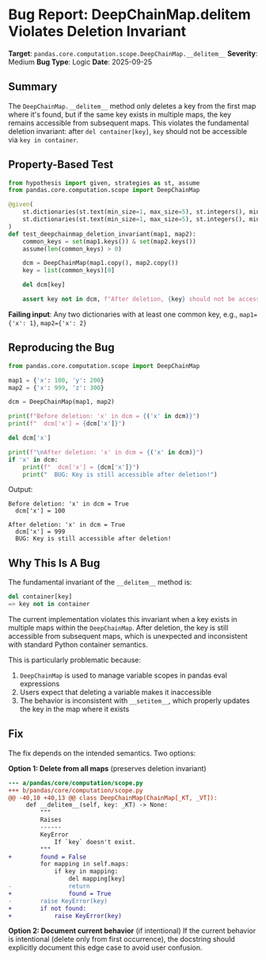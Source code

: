 # Bug Report: DeepChainMap.__delitem__ Violates Deletion Invariant

**Target**: `pandas.core.computation.scope.DeepChainMap.__delitem__`
**Severity**: Medium
**Bug Type**: Logic
**Date**: 2025-09-25

## Summary

The `DeepChainMap.__delitem__` method only deletes a key from the first map where it's found, but if the same key exists in multiple maps, the key remains accessible from subsequent maps. This violates the fundamental deletion invariant: after `del container[key]`, `key` should not be accessible via `key in container`.

## Property-Based Test

```python
from hypothesis import given, strategies as st, assume
from pandas.core.computation.scope import DeepChainMap

@given(
    st.dictionaries(st.text(min_size=1, max_size=5), st.integers(), min_size=1, max_size=5),
    st.dictionaries(st.text(min_size=1, max_size=5), st.integers(), min_size=1, max_size=5)
)
def test_deepchainmap_deletion_invariant(map1, map2):
    common_keys = set(map1.keys()) & set(map2.keys())
    assume(len(common_keys) > 0)

    dcm = DeepChainMap(map1.copy(), map2.copy())
    key = list(common_keys)[0]

    del dcm[key]

    assert key not in dcm, f"After deletion, {key} should not be accessible"
```

**Failing input**: Any two dictionaries with at least one common key, e.g., `map1={'x': 1}`, `map2={'x': 2}`

## Reproducing the Bug

```python
from pandas.core.computation.scope import DeepChainMap

map1 = {'x': 100, 'y': 200}
map2 = {'x': 999, 'z': 300}

dcm = DeepChainMap(map1, map2)

print(f"Before deletion: 'x' in dcm = {('x' in dcm)}")
print(f"  dcm['x'] = {dcm['x']}")

del dcm['x']

print(f"\nAfter deletion: 'x' in dcm = {('x' in dcm)}")
if 'x' in dcm:
    print(f"  dcm['x'] = {dcm['x']}")
    print("  BUG: Key is still accessible after deletion!")
```

Output:
```
Before deletion: 'x' in dcm = True
  dcm['x'] = 100

After deletion: 'x' in dcm = True
  dcm['x'] = 999
  BUG: Key is still accessible after deletion!
```

## Why This Is A Bug

The fundamental invariant of the `__delitem__` method is:
```python
del container[key]
=> key not in container
```

The current implementation violates this invariant when a key exists in multiple maps within the `DeepChainMap`. After deletion, the key is still accessible from subsequent maps, which is unexpected and inconsistent with standard Python container semantics.

This is particularly problematic because:
1. `DeepChainMap` is used to manage variable scopes in pandas eval expressions
2. Users expect that deleting a variable makes it inaccessible
3. The behavior is inconsistent with `__setitem__`, which properly updates the key in the map where it exists

## Fix

The fix depends on the intended semantics. Two options:

**Option 1: Delete from all maps** (preserves deletion invariant)
```diff
--- a/pandas/core/computation/scope.py
+++ b/pandas/core/computation/scope.py
@@ -40,10 +40,13 @@ class DeepChainMap(ChainMap[_KT, _VT]):
     def __delitem__(self, key: _KT) -> None:
         """
         Raises
         ------
         KeyError
             If `key` doesn't exist.
         """
+        found = False
         for mapping in self.maps:
             if key in mapping:
                 del mapping[key]
-                return
+                found = True
-        raise KeyError(key)
+        if not found:
+            raise KeyError(key)
```

**Option 2: Document current behavior** (if intentional)
If the current behavior is intentional (delete only from first occurrence), the docstring should explicitly document this edge case to avoid user confusion.